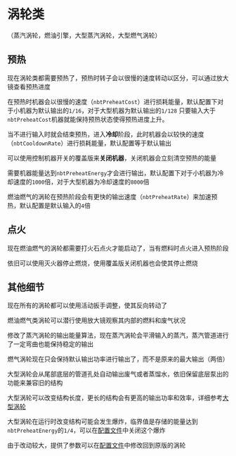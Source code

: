 # 涡轮类
（蒸汽涡轮，燃油引擎，大型蒸汽涡轮，大型燃气涡轮）

## 预热
现在涡轮类都需要预热了，预热时转子会以很慢的速度转动以区分，可以通过放大镜查看预热进度

在预热时机器会以很慢的速度（`nbtPreheatCost`）进行损耗能量，默认配置下对于小机器为默认输出的`1/16`，对于大型机器为默认输出的`1/128`
只要输入大于`nbtPreheatCost`机器就能保持预热状态使得预热进度上升。

当不进行输入时就会结束预热，进入**冷却**阶段，此时机器会以较快的速度（`nbtCooldownRate`）进行损耗能量，默认配置等于默认输出

可以使用控制机器开关的覆盖版来**关闭机器**，关闭机器会立刻清空预热的能量

需要机器能量达到`nbtPreheatEnergy`才会进行输出，默认配置下对于小机器为冷却速度的`1000`倍，对于大型机器为冷却速度的`8000`倍

燃油燃气的涡轮在预热阶段会有更快的输出速度（`nbtPreheatRate`）来加速预热，默认配置是默认输入的`4`倍

## 点火
现在燃油燃气的涡轮都需要打火石点火才能启动了，当有燃料时点火进入预热阶段

依旧可以使用灭火器停止燃烧，使用覆盖版关闭机器也会使其停止燃烧

## 其他细节
现在所有的涡轮都可以使用活动扳手调整，使其反向转动了

燃油燃气类涡轮可以潜行使用放大镜观察其内部的燃料和废气状况

修改了蒸汽涡轮的输出能量算法，现在蒸汽涡轮会平滑输入的蒸汽，蒸汽管道进行了一定弯曲也能保持稳定的输出

燃气涡轮现在只会保持默认输出功率进行输出了，而不是原来的最大输出（两倍）

大型涡轮会从尾部底层的管道孔处自动输出废气或者蒸馏水，依旧保留底层泵出的功能来兼容旧的结构

大型涡轮可以改变结构长度，更长的结构会有更高的输出功率和效率，详细参考[大型涡轮](large_motor.md)

大型涡轮在运行时改变结构可能会发生爆炸，临界值是存储的能量达到`nbtPreheatEnergy`的`1/4`，可以在[配置文件](config_cfg.md)中关闭这个爆炸

由于改动较大，提供了参数可以在[配置文件](config_cfg.md)中修改回到原版的涡轮
